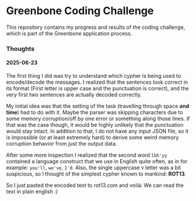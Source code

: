 # Greenbone Coding Challenge

This repository contains my progress and results of the
coding challenge, which is part of the Greenbone application process.



### Thoughts

#### 2025-06-23
The first thing I did was try to understand which cypher is being used
to encode/decode the messages.
I realized that the sentences look correct in its format (First letter is upper case and the punctuation is correct),
and the very first two sentences are actually decoded correctly.

My initial idea was that the setting of the task (travelling through space **and time**) had to do with it.
Maybe the parser was skipping characters due to some memory corruption/off by one error or something along those lines.
If that was the case though, it would be highly unlikely that the punctuation would stay intact.
In addition to that, I do not have any input JSON file, so it is impossible (or at least extremely hard) to derive some weird memory corruption
behavior from just the output data.

After some more inspection I realized that the second word `lbh'yy` contained a language construct
that we use in English quite often, as in for example: `you'll`, `we've`, `I'd`.
Also, the single uppercase `V` letter was a bit suspicious, so I thought of the simplest cypher known to mankind: **ROT13**.

So I just pasted the encoded text to rot13.com and voilá: We can read the text in plain english :)


